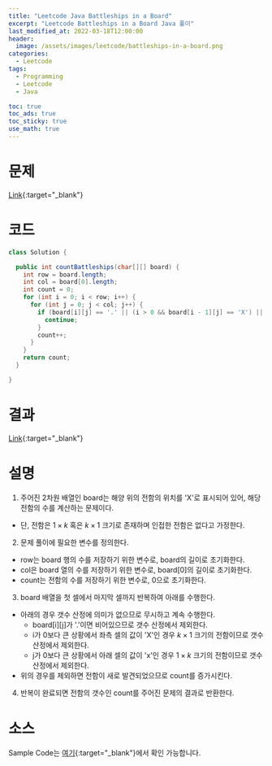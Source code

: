 ```yaml
---
title: "Leetcode Java Battleships in a Board"
excerpt: "Leetcode Battleships in a Board Java 풀이"
last_modified_at: 2022-03-18T12:00:00
header:
  image: /assets/images/leetcode/battleships-in-a-board.png
categories:
  - Leetcode
tags:
  - Programming
  - Leetcode
  - Java

toc: true
toc_ads: true
toc_sticky: true
use_math: true
---
```

# 문제
[Link](https://leetcode.com/problems/battleships-in-a-board/){:target="_blank"}

# 코드
```java
class Solution {

  public int countBattleships(char[][] board) {
    int row = board.length;
    int col = board[0].length;
    int count = 0;
    for (int i = 0; i < row; i++) {
      for (int j = 0; j < col; j++) {
        if (board[i][j] == '.' || (i > 0 && board[i - 1][j] == 'X') || (j > 0 && board[i][j - 1] == 'X')) {
          continue;
        }
        count++;
      }
    }
    return count;
  }

}
```

# 결과
[Link](https://leetcode.com/submissions/detail/662239142/){:target="_blank"}

# 설명
1. 주어진 2차원 배열인 board는 해양 위의 전함의 위치를 'X'로 표시되어 있어, 해당 전함의 수를 계산하는 문제이다.
- 단, 전함은 $1 \times k$ 혹은 $k \times 1$ 크기로 존재하며 인접한 전함은 없다고 가정한다.

2. 문제 풀이에 필요한 변수를 정의한다.
- row는 board 행의 수를 저장하기 위한 변수로, board의 길이로 초기화한다.
- col은 board 열의 수를 저장하기 위한 변수로, board[0]의 길이로 초기화한다.
- count는 전함의 수를 저장하기 위한 변수로, 0으로 초기화한다.

3. board 배열을 첫 셀에서 마지막 셀까지 반복하여 아래를 수행한다.
- 아래의 경우 갯수 산정에 의미가 없으므로 무시하고 계속 수행한다.
  - board[i][j]가 '.'이면 비어있으므로 갯수 산정에서 제외한다.
  - i가 0보다 큰 상황에서 좌측 셀의 값이 'X'인 경우 $k \times 1$ 크기의 전함이므로 갯수 산정에서 제외한다.
  - j가 0보다 큰 상황에서 아래 셀의 값이 'x'인 경우 $1 \times k$ 크기의 전함이므로 갯수 산정에서 제외한다.
- 위의 경우를 제외하면 전함이 새로 발견되었으므로 count를 증가시킨다.

4. 반복이 완료되면 전함의 갯수인 count를 주어진 문제의 결과로 반환한다.

# 소스
Sample Code는 [여기](https://github.com/GracefulSoul/leetcode/blob/master/src/main/java/gracefulsoul/problems/BattleshipsInABoard.java){:target="_blank"}에서 확인 가능합니다.